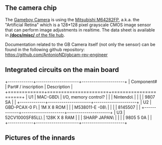 The camera chip
---------------

The [Gameboy Camera](Gameboy_Camera "wikilink") is using the [Mitsubishi
M64282FP](Mitsubishi_M64282FP "wikilink"), a.k.a. the \"Artificial
Retina\" which is a 128\*128 pixel grayscale CMOS image sensor that can
perform image adjustments in realtime. The data sheet is available in
[**/docs/misc/** of the file hub](http://gbdev.gg8.se/files/docs/misc/).

Documentation related to the GB Camera itself (not only the sensor) can
be found in the following github repository:
<https://github.com/AntonioND/gbcam-rev-engineer>

Integrated circuits on the main board
-------------------------------------

+-------------+----------------------+----------------------+
| Component\# | Part\# / inscription | Description          |
+=============+======================+======================+
| U1          | MAC-GBD\             | I/O, memory control? |
|             | Nintendo\            |                      |
|             | 9807 SA              |                      |
+-------------+----------------------+----------------------+
| U2          | GBD-PCAX-0 F\        | 1M X 8 ROM           |
|             | M538011-E -08\       |                      |
|             | 8145507              |                      |
+-------------+----------------------+----------------------+
| U3          | 52CV1000SF85LL\      | 128K X 8 RAM         |
|             | SHARP JAPAN\         |                      |
|             | 9805 5 0A            |                      |
+-------------+----------------------+----------------------+

Pictures of the innards
-----------------------

